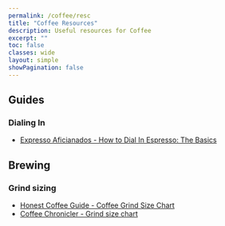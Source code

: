 ```yaml
---
permalink: /coffee/resc
title: "Coffee Resources"
description: Useful resources for Coffee
excerpt: ""
toc: false
classes: wide
layout: simple
showPagination: false
---
```


## Guides

### Dialing In

- [Expresso Aficianados - How to Dial In Espresso: The Basics](https://espressoaf.com/guides/beginner.html)

## Brewing

### Grind sizing

- [Honest Coffee Guide - Coffee Grind Size Chart](https://honestcoffeeguide.com/coffee-grind-size-chart/)
- [Coffee Chronicler - Grind size chart](https://coffeechronicler.com/grind-size-chart/)